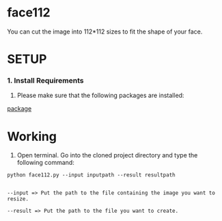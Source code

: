 # face112

You can cut the image into 112*112 sizes to fit the shape of your face.



# SETUP
### 1. Install Requirements

1. Please make sure that the following packages are installed:

[package](https://github.com/nsense-ptas/deepface/tree/master/package)


# Working

1. Open terminal. Go into the cloned project directory and type the following command:
```
python face112.py --input inputpath --result resultpath


--input => Put the path to the file containing the image you want to resize.

--result => Put the path to the file you want to create.

```


